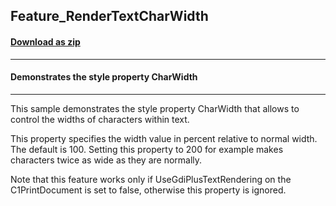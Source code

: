 ## Feature_RenderTextCharWidth
#### [Download as zip](https://grapecity.github.io/DownGit/#/home?url=https://github.com/GrapeCity/ComponentOne-WinForms-Samples/tree/master/Core\PrintDocument\CS\Feature_RenderTextCharWidth)
____
#### Demonstrates the style property CharWidth
____
This sample demonstrates the style property CharWidth that allows to control the widths of characters within text.

This property specifies the width value in percent relative to normal width.
The default is 100. Setting this property to 200 for example makes characters twice as wide as they are normally.

Note that this feature works only if UseGdiPlusTextRendering on the C1PrintDocument is set to false, otherwise this property is ignored.
